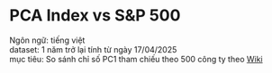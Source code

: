 # PCA Index vs S&P 500

Ngôn ngữ: tiếng việt \
dataset: 1 năm trở lại tính từ ngày 17/04/2025 \
mục tiêu: So sánh chỉ số PC1 tham chiếu theo 500 công ty theo [Wiki](https://en.wikipedia.org/wiki/S%26P_500)

